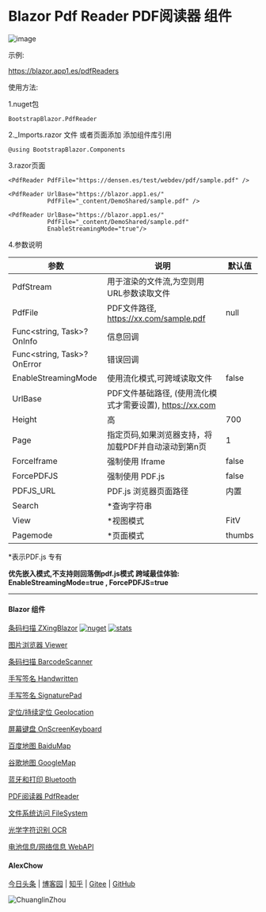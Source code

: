 # Blazor Pdf Reader PDF阅读器 组件  

![image](https://user-images.githubusercontent.com/8428709/205808008-b3898c07-3f26-4f88-be5c-7836f8985174.png)

示例:

https://blazor.app1.es/pdfReaders

使用方法:

1.nuget包

```BootstrapBlazor.PdfReader```

2._Imports.razor 文件 或者页面添加 添加组件库引用

```@using BootstrapBlazor.Components```


3.razor页面
```
<PdfReader PdfFile="https://densen.es/test/webdev/pdf/sample.pdf" />
           
<PdfReader UrlBase="https://blazor.app1.es/"
           PdfFile="_content/DemoShared/sample.pdf" />

<PdfReader UrlBase="https://blazor.app1.es/"
           PdfFile="_content/DemoShared/sample.pdf" 
           EnableStreamingMode="true"/>

```

4.参数说明

|  参数   | 说明  | 默认值  | 
|  ----  | ----  | ----  | 
| PdfStream  | 用于渲染的文件流,为空则用URL参数读取文件 |  | 
| PdfFile  | PDF文件路径, https://xx.com/sample.pdf | null | 
| Func<string, Task>? OnInfo | 信息回调 | |
| Func<string, Task>? OnError | 错误回调 |
| EnableStreamingMode  | 使用流化模式,可跨域读取文件 | false | 
| UrlBase  | PDF文件基础路径, (使用流化模式才需要设置),  https://xx.com |  | 
| Height  | 高 | 700 | 
| Page | 指定页码,如果浏览器支持，将加载PDF并自动滚动到第n页 | 1 |
| ForceIframe | 强制使用 Iframe | false |
| ForcePDFJS | 强制使用 PDF.js | false |
| PDFJS_URL | PDF.js 浏览器页面路径 | 内置 |
| Search | *查询字符串 | |
| View | *视图模式 | FitV |
| Pagemode | *页面模式 | thumbs |

*表示PDF.js 专有

**优先嵌入模式,不支持则回落倒pdf.js模式**
**跨域最佳体验: EnableStreamingMode=true , ForcePDFJS=true**

---
#### Blazor 组件

[条码扫描 ZXingBlazor](https://www.nuget.org/packages/ZXingBlazor#readme-body-tab)
[![nuget](https://img.shields.io/nuget/v/ZXingBlazor.svg?style=flat-square)](https://www.nuget.org/packages/ZXingBlazor) 
[![stats](https://img.shields.io/nuget/dt/ZXingBlazor.svg?style=flat-square)](https://www.nuget.org/stats/packages/ZXingBlazor?groupby=Version)

[图片浏览器 Viewer](https://www.nuget.org/packages/BootstrapBlazor.Viewer#readme-body-tab)
  
[条码扫描 BarcodeScanner](Densen.Component.Blazor/BarcodeScanner.md)
   
[手写签名 Handwritten](Densen.Component.Blazor/Handwritten.md)

[手写签名 SignaturePad](https://www.nuget.org/packages/BootstrapBlazor.SignaturePad#readme-body-tab)

[定位/持续定位 Geolocation](https://www.nuget.org/packages/BootstrapBlazor.Geolocation#readme-body-tab)

[屏幕键盘 OnScreenKeyboard](https://www.nuget.org/packages/BootstrapBlazor.OnScreenKeyboard#readme-body-tab)

[百度地图 BaiduMap](https://www.nuget.org/packages/BootstrapBlazor.BaiduMap#readme-body-tab)

[谷歌地图 GoogleMap](https://www.nuget.org/packages/BootstrapBlazor.Maps#readme-body-tab)

[蓝牙和打印 Bluetooth](https://www.nuget.org/packages/BootstrapBlazor.Bluetooth#readme-body-tab)

[PDF阅读器 PdfReader](https://www.nuget.org/packages/BootstrapBlazor.PdfReader#readme-body-tab)

[文件系统访问 FileSystem](https://www.nuget.org/packages/BootstrapBlazor.FileSystem#readme-body-tab)

[光学字符识别 OCR](https://www.nuget.org/packages/BootstrapBlazor.OCR#readme-body-tab)

[电池信息/网络信息 WebAPI](https://www.nuget.org/packages/BootstrapBlazor.WebAPI#readme-body-tab)

#### AlexChow

[今日头条](https://www.toutiao.com/c/user/token/MS4wLjABAAAAGMBzlmgJx0rytwH08AEEY8F0wIVXB2soJXXdUP3ohAE/?) | [博客园](https://www.cnblogs.com/densen2014) | [知乎](https://www.zhihu.com/people/alex-chow-54) | [Gitee](https://gitee.com/densen2014) | [GitHub](https://github.com/densen2014)


![ChuanglinZhou](https://user-images.githubusercontent.com/8428709/205942253-8ff5f9ca-a033-4707-9c36-b8c9950e50d6.png)
